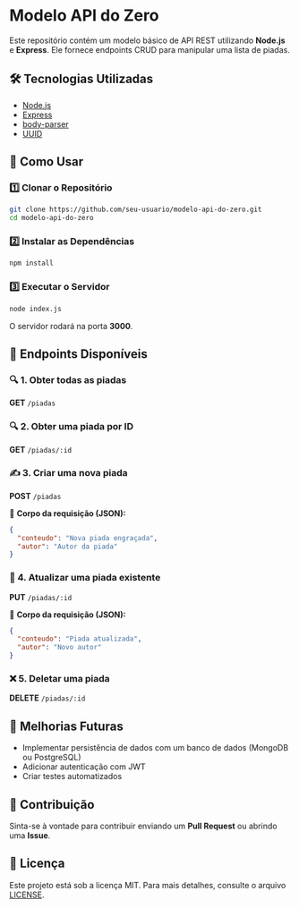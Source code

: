 # Modelo API do Zero

Este repositório contém um modelo básico de API REST utilizando **Node.js** e **Express**. Ele fornece endpoints CRUD para manipular uma lista de piadas.

## 🛠 Tecnologias Utilizadas

- [Node.js](https://nodejs.org/)
- [Express](https://expressjs.com/)
- [body-parser](https://www.npmjs.com/package/body-parser)
- [UUID](https://www.npmjs.com/package/uuid)

## 🚀 Como Usar

### 1️⃣ Clonar o Repositório
```bash
git clone https://github.com/seu-usuario/modelo-api-do-zero.git
cd modelo-api-do-zero
```

### 2️⃣ Instalar as Dependências
```bash
npm install
```

### 3️⃣ Executar o Servidor
```bash
node index.js
```
O servidor rodará na porta **3000**.

## 📌 Endpoints Disponíveis

### 🔍 1. Obter todas as piadas
**GET** `/piadas`

### 🔍 2. Obter uma piada por ID
**GET** `/piadas/:id`

### ✍️ 3. Criar uma nova piada
**POST** `/piadas`

📌 **Corpo da requisição (JSON):**
```json
{
  "conteudo": "Nova piada engraçada",
  "autor": "Autor da piada"
}
```

### 🔄 4. Atualizar uma piada existente
**PUT** `/piadas/:id`

📌 **Corpo da requisição (JSON):**
```json
{
  "conteudo": "Piada atualizada",
  "autor": "Novo autor"
}
```

### ❌ 5. Deletar uma piada
**DELETE** `/piadas/:id`

## 📌 Melhorias Futuras
- Implementar persistência de dados com um banco de dados (MongoDB ou PostgreSQL)
- Adicionar autenticação com JWT
- Criar testes automatizados

## 🤝 Contribuição
Sinta-se à vontade para contribuir enviando um **Pull Request** ou abrindo uma **Issue**.

## 📜 Licença
Este projeto está sob a licença MIT. Para mais detalhes, consulte o arquivo [LICENSE](LICENSE).

